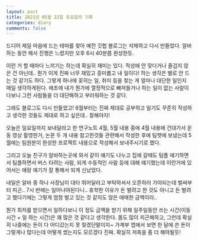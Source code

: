 ```yaml
---
layout: post
title: 2021년 05월 22일 토요일의 기록
categories: diary
comments: false
---
```

드디어 제일 마음에 드는 테마를 찾아 예전 깃헙 블로그는 삭제하고 다시 만들었다. 알바하는 동안 해서 진행은 느렸지만 오후 6시 40분쯤 완성한듯. 

이런 거 할 때마다 느끼기는 하는데 확실히 재미는 있다.
적성에 안 맞다거나 즐겁지 않은 건 아닌데.. 뭔가 이게 진짜 너무 재밌고 흥미롭고 내 일이다! 하는 생각은 별로 안 드는 것 같기도 하다. 그렇게 하나에 꽂히는 일, 취미 등을 찾는 게 얼마나 대단한 일인지 매일 생각하게된다.
애초에 내가 뭔가에 열정적으로 빠져들거나 하는 일이 없는 사람이다보니 그런 사람들을 더 대단해하고 부러워하는 것 같다.

그래도 블로그도 다시 만들었고! 6월부터는 진짜 제대로 공부하고 일기도 꾸준히 작성하고 생각한 것들도 제대로 하고 싶은데.. 잘해야지!
       
오늘은 일요일까지 보내달라고 한 연구노트 4월, 5월 내용 중에 4월 내용에 건대가서 운동 영상 촬영한거, 논문 두 개 내용 참고한것들 관련해서 작성한 후에 팀챗에 보냈는데 5월에는 팀원분이 완성한 프로젝트 내용으로 작성해서 보내주시기로 했다.
    
그리고 오늘 친구가 알바하는곳에 와서 같이 얘기도 나누고 집에 갈때도 팀플 얘기하면서 팀플하면서 버스 타려는 사람, 되게 수동적인 사람 등에 대해 얘기했는데 이런거에 있어서는 얘랑 얘기가 잘 통해서 되게 신났었다.
    
내일은 알바 중 하나 사장님이 대타 뛰어달라고 부탁하셔서 오픈하러 가야되는데 벌써부터 피곤.. 7시 반에는 일어나야된다니.. 휴학한 이유가 돈 벌려고 한 것도 아니고 돈 벌려고 했다기에는 그렇게 엄청 벌고 있는 것 같지도 않은 애매한 금액이라..
    
뭔가 최저를 받으면서 일하다보니 이 정도 금액을 받기 위해 일주일동안 쓰는 시간(이동 시간 + 일 하는 시간)은 꽤 많은 것 같다고 생각한다. 몸도 많이 피곤해하고, 그런데 확실히 나중에는 돈이 다 어디갔는지 못 찾겠단말이지~
가계부 앱에서 보면 한 달에 쓴 돈이 그렇게나 많다는데 어떻게 썼는지도 모르겠다 진짜.
확실히 저축을 좀 더 해야될듯!